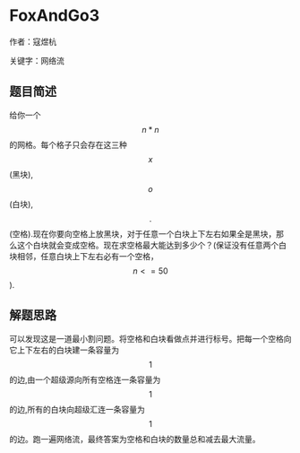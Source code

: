 # FoxAndGo3
作者：寇煜杭

关键字：网络流

## 题目简述
   给你一个$$n*n$$的网格。每个格子只会存在这三种$$x$$(黑块),$$o$$(白块),$$.$$(空格).现在你要向空格上放黑块，对于任意一个白块上下左右如果全是黑块，那么这个白块就会变成空格。现在求空格最大能达到多少个？(保证没有任意两个白块相邻，任意白块上下左右必有一个空格，$$n<=50$$).

## 解题思路
  可以发现这是一道最小割问题。将空格和白块看做点并进行标号。把每一个空格向它上下左右的白块建一条容量为$$1$$的边,由一个超级源向所有空格连一条容量为$$1$$的边,所有的白块向超级汇连一条容量为$$1$$的边。跑一遍网络流，最终答案为空格和白块的数量总和减去最大流量。
  